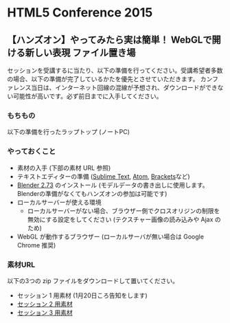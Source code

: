 # HTML5 Conference 2015

## 【ハンズオン】やってみたら実は簡単！ WebGLで開ける新しい表現 ファイル置き場

セッションを受講するに当たり、以下の準備を行ってください。受講希望者多数の場合、以下の準備が完了しているかたを優先とさせていただきます。
カンファレンス当日は、インターネット回線の混線が予想され、ダウンロードができない可能性が高いです。必ず前日までに入手してください。

### もちもの

以下の準備を行ったラップトップ (ノートPC)

### やっておくこと

- 素材の入手 (下部の素材 URL 参照)
- テキストエディターの準備 ([Sublime Text](http://www.sublimetext.com/), [Atom](https://atom.io/), [Brackets](http://brackets.io/)など)
- [Blender 2.73](http://www.blender.org/download/) のインストール (モデルデータの書き出しに使用します。Blenderの準備がなくてもハンズオンの参加は可能です)
- ローカルサーバーが使える環境
  - ローカルサーバーがない場合、ブラウザー側でクロスオリジンの制限を無効にする設定をしてください (テクスチャー画像の読み込みや Ajax のため)
- WebGL が動作するブラウザー (ローカルサーバが無い場合は Google Chrome 推奨)

### 素材URL

以下の3つの zip ファイルをダウンロードして置いてください。

- セッション 1 用素材 (1月20日ころ告知をします)
- [セッション 2 用素材](https://github.com/tokyowebglmeetup/h5conf2015_session2/archive/master.zip)
- [セッション 3 用素材](https://github.com/doxas/glslOffline/archive/master.zip)
